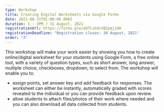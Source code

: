 ```yaml
---
type: Workshop
title: Creating Digital Worksheets via Google Forms
date: 2021-08-31T01:00:00.000Z
duration: 1 - 3PM / 31 August, 2021
registrationUrl: https://forms.gle/eDTCvGdcVB2pmj1dA
registrationDeadline: "Registration closes: 30 August, 2021"
order: "3"
---
```

This workshop will make your work easier by showing you how to create online/digital worksheet for your students using Google Form, a free online tool, with a variety of question types, such as short answer, long answer, multiple choice, checkboxes, dropdown, to select from. The workshop will enable you to:

* assign points, set answer key and add feedback for responses. The worksheet can either be instantly, automatically graded with scores revealed to the individual or you can provide feedback upon review.
* allow students to attach files/photos of their work where needed and you can also download all data collected from students.